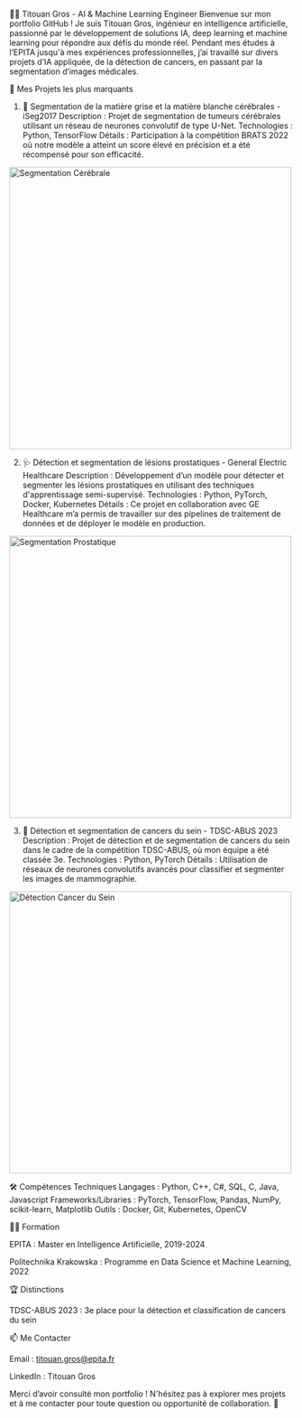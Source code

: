 👨‍💻 Titouan Gros - AI & Machine Learning Engineer
Bienvenue sur mon portfolio GitHub ! Je suis Titouan Gros, ingénieur en intelligence artificielle, passionné par le développement de solutions IA, deep learning et machine learning pour répondre aux défis du monde réel. Pendant mes études à l’EPITA jusqu'à mes expériences professionnelles, j’ai travaillé sur divers projets d’IA appliquée, de la détection de cancers, en passant par la segmentation d’images médicales.


📂 Mes Projets les plus marquants
1. 🧠 Segmentation de la matière grise et la matière blanche cérébrales - iSeg2017
Description : Projet de segmentation de tumeurs cérébrales utilisant un réseau de neurones convolutif de type U-Net.
Technologies : Python, TensorFlow
Détails : Participation à la compétition BRATS 2022 où notre modèle a atteint un score élevé en précision et a été récompensé pour son efficacité.
<img src="https://www.aquaportail.com/pictures2105/substance-grise.jpg" alt="Segmentation Cérébrale" width="500">

2. 🩺 Détection et segmentation de lésions prostatiques - General Electric Healthcare
Description : Développement d’un modèle pour détecter et segmenter les lésions prostatiques en utilisant des techniques d'apprentissage semi-supervisé.
Technologies : Python, PyTorch, Docker, Kubernetes
Détails : Ce projet en collaboration avec GE Healthcare m’a permis de travailler sur des pipelines de traitement de données et de déployer le modèle en production.
<img src="https://prostatecancercenternyc.com/wp-content/uploads/2020/09/tesla-multiparametric-MRI.jpg" alt="Segmentation Prostatique" width="500">

3. 🧬 Détection et segmentation de cancers du sein - TDSC-ABUS 2023
Description : Projet de détection et de segmentation de cancers du sein dans le cadre de la compétition TDSC-ABUS, où mon équipe a été classée 3e.
Technologies : Python, PyTorch
Détails : Utilisation de réseaux de neurones convolutifs avancés pour classifier et segmenter les images de mammographie.
<img src="https://miro.medium.com/v2/resize:fit:1400/1*DVtYTGpEVxtsOWcu560rLw.jpeg" alt="Détection Cancer du Sein" width="500">


🛠️ Compétences Techniques
Langages : Python, C++, C#, SQL, C, Java, Javascript
Frameworks/Libraries : PyTorch, TensorFlow, Pandas, NumPy, scikit-learn, Matplotlib
Outils : Docker, Git, Kubernetes, OpenCV


👨‍🏫 Formation

EPITA : Master en Intelligence Artificielle, 2019-2024

Politechnika Krakowska : Programme en Data Science et Machine Learning, 2022


🏆 Distinctions

TDSC-ABUS 2023 : 3e place pour la détection et classification de cancers du sein


📫 Me Contacter

Email : titouan.gros@epita.fr

LinkedIn : Titouan Gros

Merci d’avoir consulté mon portfolio ! N'hésitez pas à explorer mes projets et à me contacter pour toute question ou opportunité de collaboration. 🚀

